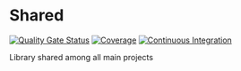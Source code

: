 # Shared
[![Quality Gate Status](https://sonarcloud.io/api/project_badges/measure?project=vg-amber_shared&metric=alert_status)](https://sonarcloud.io/summary/new_code?id=vg-amber_shared)
[![Coverage](https://sonarcloud.io/api/project_badges/measure?project=vg-amber_shared&metric=coverage)](https://sonarcloud.io/summary/new_code?id=vg-amber_shared)
[![Continuous Integration](https://github.com/vg-amber/shared/actions/workflows/ci.yml/badge.svg)](https://github.com/vg-amber/shared/actions/workflows/ci.yml)

Library shared among all main projects
